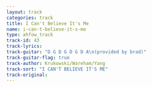 ```yaml
---
layout: track
categories: track
title: I Can't Believe It's Me
name: i-can-t-believe-it-s-me
type: ahfow_track
track-id: 43
track-lyrics: 
track-guitar: "D G D G D G D A\n(provided by brad)"
track-guitar-flag: true
track-author: Krukowski/Wareham/Yang
track-sort: "I CAN'T BELIEVE IT'S ME"
track-original: 
---
```

